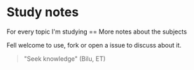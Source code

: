 # Study notes

For every topic I'm studying == More notes about the subjects

Fell welcome to use, fork or open a issue to discuss about it. 

> "Seek knowledge" (Bilu, ET)
